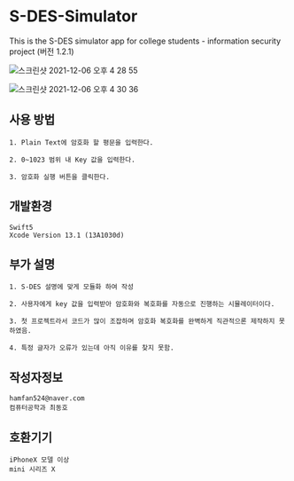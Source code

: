 # S-DES-Simulator
This is the S-DES simulator app for college students - information security project (버전 1.2.1)

![스크린샷 2021-12-06 오후 4 28 55](https://user-images.githubusercontent.com/37105602/144805116-e7bfc35c-5225-4efd-ac69-f9a0dd8d512f.png)

![스크린샷 2021-12-06 오후 4 30 36](https://user-images.githubusercontent.com/37105602/144805271-965424e6-b6c3-43a2-a3a2-e25c5128e9c9.png)
## 사용 방법
```
1. Plain Text에 암호화 할 평문을 입력한다.

2. 0~1023 범위 내 Key 값을 입력한다.

3. 암호화 실행 버튼을 클릭한다.
```
## 개발환경
```
Swift5
Xcode Version 13.1 (13A1030d)
```
## 부가 설명
```
1. S-DES 설명에 맞게 모듈화 하여 작성

2. 사용자에게 key 값을 입력받아 암호화와 복호화를 자동으로 진행하는 시뮬레이터이다.

3. 첫 프로젝트라서 코드가 많이 조잡하며 암호화 복호화를 완벽하게 직관적으론 제작하지 못하였음.

4. 특정 글자가 오류가 있는데 아직 이유를 찾지 못함.
```
## 작성자정보
```
hamfan524@naver.com
컴퓨터공학과 최동호
```
## 호환기기
```
iPhoneX 모델 이상
mini 시리즈 X
```
